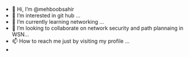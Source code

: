 - 👋 Hi, I’m @mehboobsahir
- 👀 I’m interested in git hub ...
- 🌱 I’m currently learning networking  ...
- 💞️ I’m looking to collaborate on network security and path plannaing in WSN...
- 📫 How to reach me just by visiting my profile ...
- 

<!---
mehboobsahir/mehboobsahir is a ✨ special ✨ repository because its `README.md` (this file) appears on your GitHub profile.
You can click the Preview link to take a look at your changes.
--->
